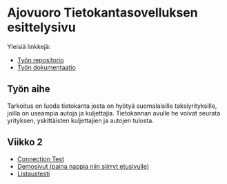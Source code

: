 # Ajovuoro Tietokantasovelluksen esittelysivu

Yleisiä linkkejä:

* [Työn repositorio](https://github.com/hosseinbahmanpour/tsoha)
* [Työn dokumentaatio](https://github.com/hosseinbahmanpour/tsoha/tree/master/doc)

## Työn aihe

 Tarkoitus on luoda tietokanta josta on hyötyä suomalaisille taksiyrityksille, joilla on useampia autoja ja kuljettajia. Tietokannan avulle he voivat seurata yrityksen, yskittäisten kuljettajien ja autojen tulosta.

## Viikko 2

* [Connection Test](http://t-xbax.users.cs.helsinki.fi/ConnectionTest/)
* [Demosivut (paina nappia niin siirryt etusivulle)](http://t-xbax.users.cs.helsinki.fi/taksidb/html-demo/kirjautuminendemo.html)
* [Listaustesti](http://t-xbax.users.cs.helsinki.fi/taksidb/html-demo/kirjautuminendemo.html)


